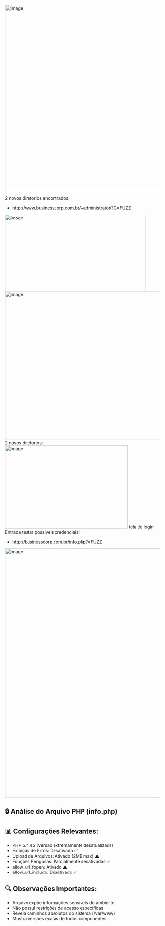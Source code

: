 

<img width="625" height="607" alt="image" src="https://github.com/user-attachments/assets/aa82316a-be84-4c1d-9b43-1603a418197c" />

2 novos diretorios encontrados:

- http://www.businesscorp.com.br/~administrator/?C=FUZZ
<img width="459" height="249" alt="image" src="https://github.com/user-attachments/assets/4b3d6f37-86f6-4f1e-a7dc-91dda80643cc" />

<img width="1004" height="486" alt="image" src="https://github.com/user-attachments/assets/61e78faf-fe33-4644-a8fb-1e0af8220c7e" />
2 novos diretorios:
<img width="399" height="271" alt="image" src="https://github.com/user-attachments/assets/d38f5f24-c97f-4c9b-8e92-ae6bea24f3fd" />
tela de login Entrada testar possiveis credenciais!



- http://businesscorp.com.br/info.php?=FUZZ
<img width="622" height="813" alt="image" src="https://github.com/user-attachments/assets/17fc035f-4b25-47be-9353-b348abc59cae" />

## 🔒 Análise do Arquivo PHP (info.php)

## 📊 Configurações Relevantes:

- PHP 5.4.45 (Versão extremamente desatualizada)
- Exibição de Erros: Desativada ✅
- Upload de Arquivos: Ativado (2MB max) ⚠️
- Funções Perigosas: Parcialmente desativadas ✅
- allow_url_fopen: Ativado ⚠️
- allow_url_include: Desativado ✅

## 🔍 Observações Importantes:

- Arquivo expõe informações sensíveis do ambiente
- Não possui restrições de acesso específicas
- Revela caminhos absolutos do sistema (/var/www)
- Mostra versões exatas de todos componentes
